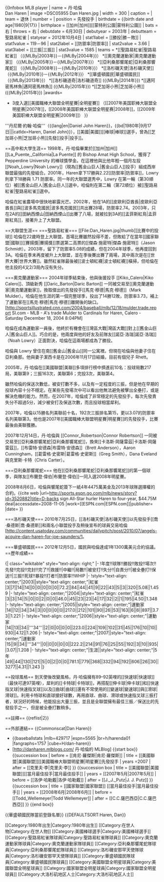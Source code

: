 {{Infobox MLB player
| name        = 丹·哈倫<br />Dan Haren
| image       =DSC05955 Dan Haren.jpg
| width       = 300
| caption     =
| team        = 退休
| number      = 
| position    = 先發投手
| birthdate   = {{birth date and age|1980|9|17}}
| birthplace  = [[加州|加州]][[蒙特利公園|蒙特利公園]]
| bats        = 右
| throws      = 右
| debutdate   = 6月30日
| debutyear   = 2003年
| debutteam   = 聖路易紅雀
| statyear    = 2012年10月4日
| stat1label  = [[勝投|勝－敗]]
| stat1value  = 119－96
| stat2label  = [[防禦率|防禦率]]
| stat2value  = 3.66
| stat3label  = [[三振|三振]]
| stat3value  = 1585
| teams       = <nowiki></nowiki>
*[[聖路易紅雀|聖路易紅雀]] （{{MLBy|2003年}}－{{MLBy|2004年}}）
*[[奧克蘭運動家|奧克蘭運動家]] （{{MLBy|2005年}}－{{MLBy|2007年}}）
*[[亞利桑那響尾蛇|亞利桑那響尾蛇]] （{{MLBy|2008年}}－{{MLBy|2010年}}）
*[[洛杉磯天使|洛杉磯天使]] （{{MLBy|2010年}}－{{MLBy|2012年}}）
*[[華盛頓國民|華盛頓國民]] （{{MLBy|2013年}}）
*[[洛杉磯道奇|洛杉磯道奇]] ({{MLBy|2014年}})
*[[邁阿密馬林魚|邁阿密馬林魚]] ({{MLBy|2015年}})
*[[芝加哥小熊|芝加哥小熊]] ({{MLBy|2015年}})
|awards= <nowiki></nowiki>
* 3度入選[[美國職棒大聯盟全明星賽|全明星賽]] （[[2007年美国职棒大联盟全明星赛|2007年]]，[[2008年美国职棒大联盟全明星赛|2008年]]，[[2009年美国职棒大联盟全明星赛|2009年]]）
}}

'''丹尼爾·約翰·哈倫'''（{{lang|en|Daniel John Haren}}，{{bd|1980年|9月17日|||catIdx=Haren, Daniel John}}），[[美國|美國]][[棒球|棒球]]選手，曾為[[芝加哥小熊|芝加哥小熊]]先發[[投手|投手]]。

==高中和大學生涯==
1998年，丹·哈倫畢業於[[加州|加州]] [[La_Puente,_California|La Puente]] 的 Bishop Amat High School，獲得了 Pepperdine University 的棒球獎學金。在這裡他與比他年輕一個月左投 [[Noah_Lowry|Noah Lowry]]（現為[[舊金山巨人|舊金山巨人]]投手）組成西岸聯盟最強的先發組合。2001年，Haren拿下17勝與2.22[[防禦率|防禦率]]，Lowry 則拿下18勝與 1.71 防禦率。同一年的大聯盟選秀中，Lowry 在第一輪（第30順位）被[[舊金山巨人|舊金山巨人]]選中，哈倫則在第二輪（第72順位）被[[聖路易紅雀|聖路易紅雀]]選中。

哈倫在紅雀農場中很快地嶄露光芒。2002年，他在1A的[[皮歐利亞酋長|皮歐利亞酋長]]與[[波多馬克國民|波多馬克國民]]共出賽28場，防禦率2.74。2003年，只在2A的[[田納西煙山|田納西煙山]]出賽了八場，就被拉到3A的[[孟菲斯紅鳥|孟菲斯紅鳥]]，接著升上了大聯盟。

==大聯盟生涯==
===聖路易紅雀===
[[File:Dan_Haren.jpg|thumb]]比賽中的投球]] 
哈倫在22歲時登上大聯盟。首場比賽雖然投得不差，但敗給了在當年[[國家聯盟|國聯]][[賽揚獎|賽揚獎]]票選第二高票的[[傑森·施密特|傑森·施密特]]（Jason Schmidt）。2003年，留下了防禦率5.08的成績，但在2004年球季，他再度回到3A。哈倫在季末再度被升上大聯盟，並在季後賽出賽了兩場，其中兩次是在[[世界大賽|世界大賽]]。雖然紅雀隊最後被[[波士頓紅襪|波士頓紅襪]]橫掃，但哈倫在他主投的4又2/3局內沒有失分。

===奧克蘭運動家===
2004年球季結束後，他與後援投手 [[Kiko_Calero|Kiko Calero]]、頂級新秀 [[Daric_Barton|Daric Barton]] 一同被交易至[[奧克蘭運動家|奧克蘭運動家]]，換取傑出的先發投手[[馬克·穆德|馬克·穆德]]（Mark Mulder）。哈倫在他生涯的第一個完整球季，投出了14勝12敗，防禦率3.73，補上了運動家在[[馬克·穆德|馬克·穆德]]離開後的缺口。<ref>[http://sportsillustrated.cnn.com/2004/baseball/mlb/12/18/mulder.trade.report SI.com - MLB - A's trade Mulder to Cardinals for Haren, Calero - Saturday December 18, 2004 8:04PM<!-- Bot generated title -->]</ref>

哈倫在成為運動家一員後，他終於有機會在[[灣區大戰|灣區大戰]]對上[[舊金山巨人|舊金山巨人]]。巧合的是，他兩度與他的好友及前隊友[[諾亞·洛瑞|諾亞·洛瑞]]（Noah Lowry）正面對決，哈倫在這兩場都成為了勝投。

哈倫與 Lowry 曾住在南[[舊金山|舊金山]]同一公寓裡。但現在哈倫與他妻子住在亞利桑那。他與妻子潔西卡是在2006年11月17日結婚，目前有個兒子 Rhett。

2005年，丹·哈倫在[[美國聯盟|美聯]]多項排行榜中擠進前10名：投球局數217局，美聯第9；三振163次，美聯第6；完投3次，美聯第4。

雖然哈倫的保送次數低，被安打數不多，以及有一定程度的三振，但是他在早期的投球內容十分不穩定。在某些先發場次中可以看出他無法避免被擊出全壘打，或是解決危機的能力。然而，在2007年，哈倫成了非常穩定的先發投手，每次先發責失分不超過5分，減少被安打及保送次數，而且投球相當犀利。

2007年，哈倫以15勝名列美聯前十名，192次三振排名第15，更以3.07的防禦率名列美聯第3。他也是2007年[[美國職棒大聯盟明星賽|明星賽]]的先發投手，比賽最後由美聯獲勝。

2007年12月14日，丹·哈倫與 [[Connor_Robertson|Connor Robertson]] 一同被交易至[[亞利桑那響尾蛇|亞利桑那響尾蛇]]，換來[[卡洛斯·岡薩雷茲|卡洛斯·岡薩雷茲]]，[[布雷特·安德森|布雷特·安德森]]（Brett Anderson），Aaron Cunningham，[[葛雷格·史密斯|葛雷格·史密斯]]（Greg Smith），Dana Eveland 與克里斯·卡特（Chris Carter）。

===亞利桑那響尾蛇===
他在[[亞利桑那響尾蛇|亞利桑那響尾蛇]]的第一個球季，與隊友[[布蘭登·偉伯|布蘭登·偉伯]]一同入選2008年明星賽。

2008年8月6日，哈倫與響尾蛇簽下一紙4年4475萬美金及2013年球隊選擇權的合約。<ref>{{cite web |url=http://sports.espn.go.com/mlb/news/story?id=3520882|title=D-backs sign All-Star hurler Haren to four-year, $44.75M deal|accessdate=2008-11-05 |work=[[ESPN.com|ESPN.com]]|publisher= |date= }}</ref>

===洛杉磯天使===
2010年7月25日，[[洛杉磯天使|洛杉磯天使]]以先發投手[[喬·桑德斯|喬·桑德斯]]和兩名小聯盟投手及稍後宣布的球員交易哈倫<ref>[http://content.usatoday.com/communities/dailypitch/post/2010/07/angels-acquire-dan-haren-for-joe-saunders/1</ref>。

===華盛頓國民===
2012年12月5日，國民與哈倫達成1年1300萬美元合約協議。
==歷年成績==

{| class="wikitable" style="text-align: right;"
|-
!年度!!球隊!!勝投!!敗投!!場次!!先發!!完投!!完封!!完了!!|救援!!|中繼!!|局數!!|被安打!!失分!!|自責分!!|被全壘打!!保送!!|三振!!死球!!暴投!!打者!!|防禦率!!WHIP
|-
!style="text-align: center;"|2003||style="text-align: center;"|紅雀
|3||7||14||14||0||0||0||0||0||72.2||84||44||41||9||22||43||5||3||320||5.08||1.459
|-
!style="text-align: center;"|2004||style="text-align: center;"|紅雀
|3||3||14||5||0||0||2||0||0||46.0||45||23||23||4||17||32||2||1||195||4.50||1.348
|-
!style="text-align: center;"|2005||style="text-align: center;"|運動家
|14||12||34||34||3||0||0||0||0||217.0||212||101||90||26||53||163||6||6||897||3.73||1.221
|-
!style="text-align: center;"|2006||style="text-align: center;"|運動家
|14||13||34||'''34'''||2||0||0||0||0||223.0||224||109||102||31||45||176||10||10||930||4.12||1.206
|-
!style="text-align: center;"|2007||style="text-align: center;"|運動家
|15||9||34||'''34'''||0||0||0||0||0||222.2||214||91||76||25||55||192||3||10||935||3.07||1.208
|-
!style="text-align: center;"|生涯||style="text-align: center;"|5年
|49||44||130||121||5||0||2||0||0||781.1||779||368||332||94||192||606||26||30||3277||4.31||1.243
|}

==投球風格==
到天使後改變風格，丹·哈倫擁有89–92英哩的[[快速球|快速球]]（最快可達97英哩），犀利的[[卡特球|卡特球]]，再搭配[[伸卡球|伸卡球]]和[[快速指叉球|快速指叉球]]以及[[曲球|曲球]]還有不常使用的[[變速球|變速球]]與[[滑球|滑球]]。利用卡特球和直球搶好球數，再用直球、曲球、滑球或快速指叉球三振打者，狀況好的時候，他能投出大量三振，並且是全聯盟擁有最佳三振／保送比的先發投手之一，但是被全壘打數稍多。

==註釋==
{{reflist|2}}

==外部連結==
{{Commonscat|Dan Haren}}
* {{baseballstats |mlb=429717 |espn=5565 |br=h/harenda01 |fangraphs=1757 |cube=H/dan-haren}}
* [http://danharen.mlblogs.com/ 丹·哈倫的 MLBlog]
{{start box}}
{{succession box 
| before = [[肯尼·羅傑斯|肯尼·羅傑斯]] 
| title = [[美國聯盟|美國聯盟]][[美國職棒大聯盟明星賽|明星賽]]先發投手
| years =2007 
| after = [[克里夫·李|克里夫·李]]
}}
{{succession box
| title  = [[美國聯盟|美國聯盟]][[當月最佳投手|當月最佳投手]]
| years  = [[2007年5月|2007年5月]]
| before = [[洛伊·哈勒戴|洛伊·哈勒戴]]
| after  = [[J._J._Putz|J. J. Putz]]
}}
{{succession box
| title  = [[國家聯盟|國家聯盟]] [[當月最佳投手|當月最佳投手]]
| years  = [[2008年6月|2008年6月]]
| before = [[Todd_Wellemeyer|Todd Wellemeyer]]
| after  = [[C.C.薩巴西亞|C.C.薩巴西亞]]
}}
{{end box}}

{{華盛頓國民隊當前登錄名單}}
{{DEFAULTSORT:Haren, Dan}}

[[Category:1980年出生|Category:1980年出生]]
[[Category:在世人物|Category:在世人物]]
[[Category:美國棒球選手|Category:美國棒球選手]]
[[Category:聖路易紅雀隊球員|Category:聖路易紅雀隊球員]]
[[Category:奧克蘭運動家隊球員|Category:奧克蘭運動家隊球員]]
[[Category:亞利桑那響尾蛇隊球員|Category:亞利桑那響尾蛇隊球員]]
[[Category:洛杉磯安那罕天使隊球員|Category:洛杉磯安那罕天使隊球員]]
[[Category:華盛頓國民隊球員|Category:華盛頓國民隊球員]]
[[Category:美國聯盟全明星球員|Category:美國聯盟全明星球員]]
[[Category:國家聯盟全明星球員|Category:國家聯盟全明星球員]]
[[Category:大洛杉矶地区人士|Category:大洛杉矶地区人士]]